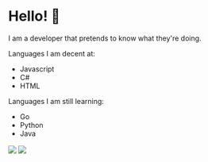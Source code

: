 # Hello! 👋

I am a developer that pretends to know what they're doing.

Languages I am decent at:
- Javascript
- C#
- HTML

Languages I am still learning:
- Go
- Python
- Java

<img align="center" src="https://github-readme-stats.vercel.app/api/top-langs/?username=TmGL&theme=synthwave " />
<img align="center" src="https://github-readme-stats.vercel.app/api/?username=TmGL&theme=synthwave " />
